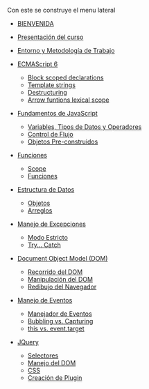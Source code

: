Con este se construye el menu lateral

* [BIENVENIDA](README.md)

* [Presentación del curso](08-deep-dive/01-intro/00-welcome.md)
* [Entorno y Metodología de Trabajo](08-deep-dive/02-env/00-git+github.md)
* [ECMAScript 6]()
  * [Block scoped declarations](08-deep-dive/03-es6/00-block-scoped-declarations.md)
  * [Template strings](08-deep-dive/03-es6/01-template-strings.md)
  * [Destructuring](08-deep-dive/03-es6/02-destructuring.md)
  * [Arrow funtions lexical scope](08-deep-dive/03-es6/03-arrow-functions-lexical-scope.md)
* [Fundamentos de JavaScript]()
  * [Variables, Tipos de Datos y Operadores](08-deep-dive/04-foundations/00-variables-and-data-types.md)
  * [Control de Flujo](08-deep-dive/04-foundations/01-control-flow.md)
  * [Objetos Pre-construidos](08-deep-dive/04-foundations/02-built-in-objects.md)  
* [Funciones]()
  * [Scope]()
  * [Funciones]()  
* [Estructura de Datos]()
  * [Objetos]()
  * [Arreglos]()
* [Manejo de Excepciones]()
  * [Modo Estricto]()
  * [Try... Catch]()
* [Document Object Model (DOM)]()
  * [Recorrido del DOM]()
  * [Manipulación del DOM]()
  * [Redibujo del Navegador]()
* [Manejo de Eventos]()
  * [Manejador de Eventos]()
  * [Bubbling vs. Capturing]()
  * [this vs. event.target]()
* [JQuery]()
  * [Selectores]()
  * [Manejo del DOM]()
  * [CSS]()
  * [Creación de Plugin]()
